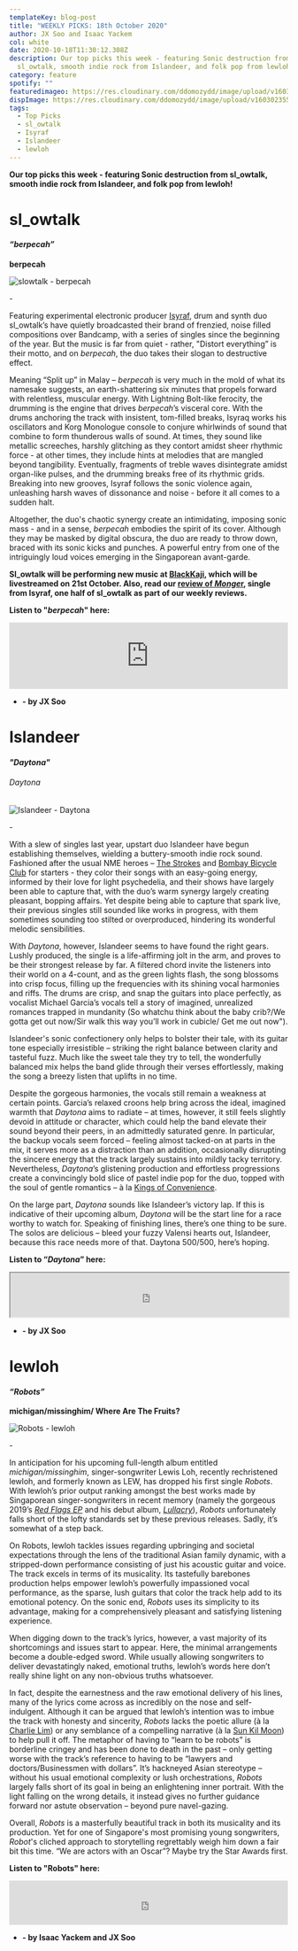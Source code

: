 ```yaml
---
templateKey: blog-post
title: "WEEKLY PICKS: 18th October 2020"
author: JX Soo and Isaac Yackem
col: white
date: 2020-10-18T11:30:12.308Z
description: Our top picks this week - featuring Sonic destruction from
  sl_owtalk, smooth indie rock from Islandeer, and folk pop from lewloh!
category: feature
spotify: ""
featuredimageo: https://res.cloudinary.com/ddomozydd/image/upload/v1603023556/weeklybanner_ojyjw2.jpg
dispImage: https://res.cloudinary.com/ddomozydd/image/upload/v1603023557/weeklycard_llgwfq.jpg
tags:
  - Top Picks
  - sl_owtalk
  - Isyraf
  - Islandeer
  - lewloh
---
```

**Our top picks this week - featuring Sonic destruction from sl_owtalk, smooth indie rock from Islandeer, and folk pop from lewloh!**

# sl_owtalk

#### ***“berpecah”***

**berpecah**

![slowtalk - berpecah](https://res.cloudinary.com/ddomozydd/image/upload/v1603020998/slowtalk800_ymnqir.jpg "slowtalk - berpecah")

\-

Featuring experimental electronic producer [Isyraf](https://isyraf.bandcamp.com/), drum and synth duo sl_owtalk’s have quietly broadcasted their brand of frenzied, noise filled compositions over Bandcamp, with a series of singles since the beginning of the year. But the music is far from quiet - rather, "Distort everything” is their motto, and on *berpecah*, the duo takes their slogan to destructive effect.

Meaning “Split up” in Malay – *berpecah* is very much in the mold of what its namesake suggests, an earth-shattering six minutes that propels forward with relentless, muscular energy. With Lightning Bolt-like ferocity, the drumming is the engine that drives *berpecah*’s visceral core. With the drums anchoring the track with insistent, tom-filled breaks, Isyraq works his oscillators and Korg Monologue console to conjure whirlwinds of sound that combine to form thunderous walls of sound. At times, they sound like metallic screeches, harshly glitching as they contort amidst sheer rhythmic force - at other times, they include hints at melodies that are mangled beyond tangibility. Eventually, fragments of treble waves disintegrate amidst organ-like pulses, and the drumming breaks free of its rhythmic grids. Breaking into new grooves, Isyraf follows the sonic violence again, unleashing harsh waves of dissonance and noise - before it all comes to a sudden halt.

Altogether, the duo's chaotic synergy create an intimidating, imposing sonic mass - and in a sense, *berpecah* embodies the spirit of its cover. Although they may be masked by digital obscura, the duo are ready to throw down, braced with its sonic kicks and punches. A powerful entry from one of the intriguingly loud voices emerging in the Singaporean avant-garde.

**Sl_owtalk will be performing new music at [BlackKaji](https://fb.me/e/3auTlhJLT), which will be livestreamed on 21st October. Also, read our [review of *Monge*r](https://bigduckmusic.com/features/2020-09-05-weekly-picks-5th-september-2020/), single from Isyraf, one half of sl_owtalk as part of our weekly reviews.** 

**Listen to "*berpecah*" here:**

<iframe style="border: 0; width: 100%; height: 120px;" src="https://bandcamp.com/EmbeddedPlayer/track=3923653547/size=large/bgcol=ffffff/linkcol=0687f5/tracklist=false/artwork=small/transparent=true/" seamless><a href="https://sl-owtalk.bandcamp.com/track/berpecah">berpecah by sl_owtalk</a></iframe>

* **\- by JX Soo**

# Islandeer

#### ***"Daytona"***

###### Daytona

![Islandeer - Daytona](https://res.cloudinary.com/ddomozydd/image/upload/v1603021008/islandeer800_ltvs60.jpg "Islandeer - Daytona")

\-

With a slew of singles last year, upstart duo Islandeer have begun establishing themselves, wielding a buttery-smooth indie rock sound. Fashioned after the usual NME heroes – [The Strokes](https://open.spotify.com/track/5ruzrDWcT0vuJIOMW7gMnW?si=SolAkyvsRXCxgwSfC2sNNQ) and [Bombay Bicycle Club](https://open.spotify.com/track/3nClCcBmn9NnrRQkQTkx1J?si=l-yNuEx8RTeP-XUtNrGEDw) for starters - they color their songs with an easy-going energy, informed by their love for light psychedelia, and their shows have largely been able to capture that, with the duo’s warm synergy largely creating pleasant, bopping affairs. Yet despite being able to capture that spark live, their previous singles still sounded like works in progress, with them sometimes sounding too stilted or overproduced, hindering its wonderful melodic sensibilities.

With *Daytona*, however, Islandeer seems to have found the right gears. Lushly produced, the single is a life-affirming jolt in the arm, and proves to be their strongest release by far. A filtered chord invite the listeners into their world on a 4-count, and as the green lights flash, the song blossoms into crisp focus, filling up the frequencies with its shining vocal harmonies and riffs. The drums are crisp, and snap the guitars into place perfectly, as vocalist Michael Garcia’s vocals tell a story of imagined, unrealized romances trapped in mundanity (So whatchu think about the baby crib?/We gotta get out now/Sir walk this way you’ll work in cubicle/ Get me out now").

Islandeer's sonic confectionery only helps to bolster their tale, with its guitar tone especially irresistible – striking the right balance between clarity and tasteful fuzz. Much like the sweet tale they try to tell, the wonderfully balanced mix helps the band glide through their verses effortlessly, making the song a breezy listen that uplifts in no time.

Despite the gorgeous harmonies, the vocals still remain a weakness at certain points. Garcia’s relaxed croons help bring across the ideal, imagined warmth that *Daytona* aims to radiate – at times, however, it still feels slightly devoid in attitude or character, which could help the band elevate their sound beyond their peers, in an admittedly saturated genre. In particular, the backup vocals seem forced – feeling almost tacked-on at parts in the mix, it serves more as a distraction than an addition, occasionally disrupting the sincere energy that the track largely sustains into mildly tacky territory. Nevertheless, *Daytona*’s glistening production and effortless progressions create a convincingly bold slice of pastel indie pop for the duo, topped with the soul of gentle romantics –  à la [Kings of Convenience](https://open.spotify.com/track/3hxoYmSHzIBwSS2bPTOfbg?si=ZLpRXZwITTmLIyZApbLlTA).

On the large part, *Daytona* sounds like Islandeer’s victory lap. If this is indicative of their upcoming album, *Daytona* will be the start line for a race worthy to watch for. Speaking of finishing lines, there’s one thing to be sure. The solos are delicious – bleed your fuzzy Valensi hearts out, Islandeer, because this race needs more of that. Daytona 500/500, here’s hoping.

**Listen to “*Daytona*” here:**

<iframe src="https://open.spotify.com/embed/track/10GF45GflZjuCEfP9rKXwG" width="100%" height="80 frameborder="0" allowtransparency="true" allow="encrypted-media"></iframe>

* **\- by JX Soo**

# lewloh

#### ***“Robots”***

**michigan/missinghim/ Where Are The Fruits?**

![Robots - lewloh](https://res.cloudinary.com/ddomozydd/image/upload/v1603022792/lewloh800_fiwxpx.jpg "Robots - lewloh")

\-

In anticipation for his upcoming full-length album entitled *michigan/missinghim*, singer-songwriter Lewis Loh, recently rechristened lewloh, and formerly known as LEW, has dropped his first single *Robots*. With lewloh’s prior output ranking amongst the best works made by Singaporean singer-songwriters in recent memory (namely the gorgeous 2019’s *[Red Flags EP](https://open.spotify.com/album/7wo7srfbSwXff3Li23vu9E?si=oLiOHMxGQNSmJ5orw6PMWQ)* and his debut album, *[Lullacry](https://open.spotify.com/album/6vHxwpxlxCyauOF8UtRjlU?si=4S8teMBATO-ihaiQ60BE0Q)*), *Robots* unfortunately falls short of the lofty standards set by these previous releases. Sadly, it’s somewhat of a step back.

On Robots, lewloh tackles issues regarding upbringing and societal expectations through the lens of the traditional Asian family dynamic, with a stripped-down performance consisting of just his acoustic guitar and voice. The track excels in terms of its musicality. Its tastefully barebones production helps empower lewloh’s powerfully impassioned vocal performance, as the sparse, lush guitars that color the track help add to its emotional potency. On the sonic end, *Robots* uses its simplicity to its advantage, making for a comprehensively pleasant and satisfying listening experience.

When digging down to the track’s lyrics, however, a vast majority of its shortcomings and issues start to appear. Here, the minimal arrangements become a double-edged sword. While usually allowing songwriters to deliver devastatingly naked, emotional truths, lewloh’s words here don’t really shine light on any non-obvious truths whatsoever.

In fact, despite the earnestness and the raw emotional delivery of his lines, many of the lyrics come across as incredibly on the nose and self-indulgent. Although it can be argued that lewloh’s intention was to imbue the track with honesty and sincerity, *Robots* lacks the poetic allure (à la [Charlie Lim](https://open.spotify.com/track/6bjivZkNhX5YFDNRuYckEb?si=H4am3pctQ_O-dgQbSMSH1w)) or any semblance of a compelling narrative (à la [Sun Kil Moon](https://open.spotify.com/track/0uGa0LjtACS353mMDUtXo5?si=9HAIlEIQTsGS8HG9zgF4QA)) to help pull it off. The metaphor of having to “learn to be robots” is borderline cringey and has been done to death in the past – only getting worse with the track’s reference to having to be “lawyers and doctors/Businessmen with dollars”. It’s hackneyed Asian stereotype – without his usual emotional complexity or lush orchestrations, *Robots* largely falls short of its goal in being an enlightening inner portrait. With the light falling on the wrong details, it instead gives no further guidance forward nor astute observation – beyond pure navel-gazing.

Overall, *Robots* is a masterfully beautiful track in both its musicality and its production. Yet for one of Singapore's most promising young songwriters, *Robot*'s cliched approach to storytelling regrettably weigh him down a fair bit this time. “We are actors with an Oscar”? Maybe try the Star Awards first.

**Listen to "Robots" here:**

<iframe src="https://open.spotify.com/embed/track/6RgikKeMVtYkEdkRkCcCb1" width="100%" height="80" frameborder="0" allowtransparency="true" allow="encrypted-media"></iframe>

* **\- by Isaac Yackem and JX Soo**